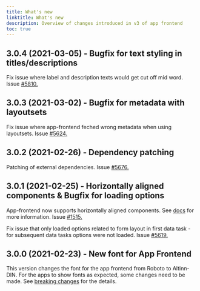 ```yaml
---
title: What's new
linktitle: What's new
description: Overview of changes introduced in v3 of app frontend
toc: true
---
```

## 3.0.4 (2021-03-05) - Bugfix for text styling in titles/descriptions
Fix issue where label and description texts would get cut off mid word. Issue [#5810.](https://github.com/Altinn/altinn-studio/issues/5810)

## 3.0.3 (2021-03-02) - Bugfix for metadata with layoutsets
Fix issue where app-frontend feched wrong metadata when using layoutsets. Issue [#5624.](https://github.com/Altinn/altinn-studio/issues/5624) 


## 3.0.2 (2021-02-26) - Dependency patching
Patching of external dependencies. Issue [#5676.](https://github.com/Altinn/altinn-studio/issues/5676) 

## 3.0.1 (2021-02-25) - Horizontally aligned components & Bugfix for loading options
App-frontend now supports horizontally aligned components. See [docs](https://altinn.github.io/docs/altinn-studio/app-creation/ui-editor/layout-style/#sidestilte-komponenter) for more information. Issue [#1515.](https://github.com/Altinn/altinn-studio/issues/1515) 

Fix issue that only loaded options related to form layout in first data task - for subsequent data tasks
options were not loaded. Issue [#5619.](https://github.com/Altinn/altinn-studio/issues/5619)

## 3.0.0 (2021-02-23) - New font for App Frontend

This version changes the font for the app frontend from Roboto to Altinn-DIN.
For the apps to show fonts as expected, some changes need to be made. See [breaking changes](../breaking-changes)
for the details.
